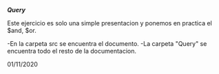 
***Query***

Este ejercicio es solo una simple presentacion y ponemos en practica el $and, $or. 
  
  -En la carpeta src se encuentra el documento.
  -La carpeta "Query" se encuentra todo el resto de la documentacion.
  

01/11/2020

